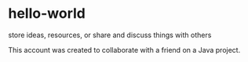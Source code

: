 # hello-world
store ideas, resources, or share and discuss things with others

This account was created to collaborate with a friend on a Java project.
